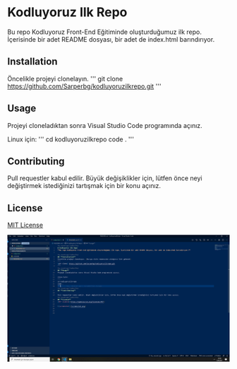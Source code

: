 # Kodluyoruz Ilk Repo
Bu repo Kodluyoruz Front-End Eğitiminde oluşturduğumuz ilk repo. İçerisinde bir adet README dosyası, bir adet de index.html barındırıyor.

## **Installation**
Öncelikle projeyi clonelayın. 
'''
git clone https://github.com/Sarperbg/kodluyoruzilkrepo.git
'''
## **Usage**
Projeyi cloneladıktan sonra Visual Studio Code programında açınız.

Linux için:
'''
cd kodluyoruzilkrepo
code .
'''
## **Contributing**

Pull requestler kabul edilir. Büyük değişiklikler için, lütfen önce neyi değiştirmek istediğinizi tartışmak için bir konu açınız.
## **License**
[MIT License](https://opensource.org/licenses/MIT)

![proje](/proje.png)




